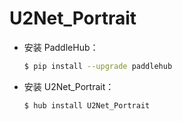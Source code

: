 # U2Net_Portrait
* 安装 PaddleHub：

    ```bash
    $ pip install --upgrade paddlehub
    ```

* 安装 U2Net_Portrait：

    ```bash
    $ hub install U2Net_Portrait
    ```
